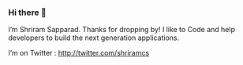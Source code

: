 ### Hi there 👋

I’m Shriram Sapparad. Thanks for dropping by! I like to Code and help developers to build the next generation applications.

I’m on Twitter : http://twitter.com/shriramcs
